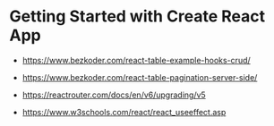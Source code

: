 # Getting Started with Create React App
- https://www.bezkoder.com/react-table-example-hooks-crud/
- https://www.bezkoder.com/react-table-pagination-server-side/

- https://reactrouter.com/docs/en/v6/upgrading/v5
- https://www.w3schools.com/react/react_useeffect.asp